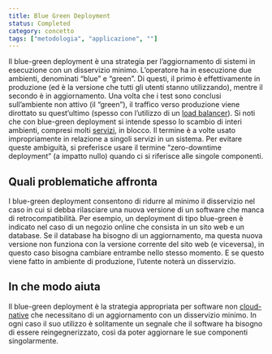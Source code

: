 ```yaml
---
title: Blue Green Deployment
status: Completed
category: concetto
tags: ["metodologia", "applicazione", ""]
---
```



Il blue-green deployment è una strategia per l’aggiornamento di sistemi in esecuzione con un disservizio minimo. L’operatore ha in esecuzione due ambienti, denominati “blue” e “green”. Di questi, il primo è effettivamente in produzione (ed è la versione che tutti gli utenti stanno utilizzando), mentre il secondo è in aggiornamento. Una volta che i test sono conclusi sull’ambiente non attivo (il “green”), il traffico verso produzione viene dirottato su quest’ultimo (spesso con l’utilizzo di un [load balancer](/it/load-balancer/)). Si noti che con blue-green deployment si intende spesso lo scambio di interi ambienti, compresi molti [servizi](/it/service/), in blocco. Il termine è a volte usato impropriamente in relazione a singoli servizi in un sistema. Per evitare queste ambiguità, si preferisce usare il termine “zero-downtime deployment” (a impatto nullo) quando ci si riferisce alle singole componenti.


## Quali problematiche affronta  
I blue-green deployment consentono di ridurre al minimo il disservizio nel caso in cui si debba rilasciare una nuova versione di un software che manca di retrocompatibilità. Per esempio, un deployment di tipo blue-green è indicato nel caso di un negozio online che consista in un sito web e un database. Se il database ha bisogno di un aggiornamento, ma questa nuova versione non funziona con la versione corrente del sito web (e viceversa), in questo caso bisogna cambiare entrambe nello stesso momento. E se questo viene fatto in ambiente di produzione, l’utente noterà un disservizio.


## In che modo aiuta  
Il blue-green deployment è la strategia appropriata per software non [cloud-native](/it/cloud-native-apps/) che necessitano di un aggiornamento con un disservizio minimo. In ogni caso il suo utilizzo è solitamente un segnale che il software ha bisogno di essere reingegnerizzato, così da poter aggiornare le sue componenti singolarmente.

